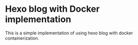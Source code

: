 # Hexo blog with Docker implementation

This is a simple implementation of using hexo blog with docker containerization.
